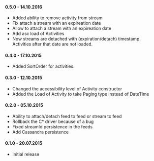 #### 0.5.0 - 14.10.2016
* Added ability to remove activity from stream
* Fix attach a stream with an expireation date
* Allow to attach a stream with an expireation date
* Add asc load of Activities
* Now streams are detached with (expiration/detach) timestamp. Activities after that date are not loaded.

#### 0.4.0 - 17.10.2015
* Added SortOrder for activities.

#### 0.3.0 - 12.10.2015
* Changed the accessibility level of Activity constructor
* Added  the Load of Activity to take Paging type instead of DateTime

#### 0.2.0 - 05.10.2015
* Ability to attach/detach feed to feed or stream to feed
* Rollback the C* driver because of a bug
* Fixed streamId persistence in the feeds
* Add Cassandra persistence

#### 0.1.0 - 20.07.2015
* Initial release
